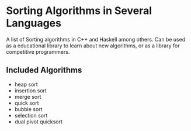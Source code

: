 # Sorting Algorithms in Several Languages

A list of Sorting algorithms in C++ and Haskell among others. Can be used as a
educational library to learn about new algorithms, or as a library for
competitive programmers.

## Included Algorithms

- heap sort
- insertion sort
- merge sort
- quick sort
- bubble sort
- selection sort
- dual pivot quicksort
